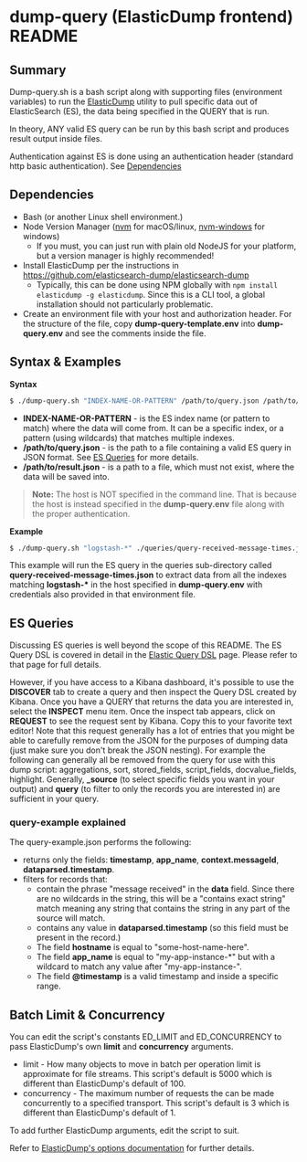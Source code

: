 # dump-query (ElasticDump frontend) README

## Summary

Dump-query.sh is a bash script along with supporting files (environment variables) to run the [ElasticDump](https://github.com/elasticsearch-dump/elasticsearch-dump) utility to pull specific data out of ElasticSearch (ES), the data being specified in the QUERY that is run.

In theory, ANY valid ES query can be run by this bash script and produces result output inside files. 

Authentication against ES is done using an authentication header (standard http basic authentication). See [Dependencies](#dependencies)

## Dependencies

* Bash (or another Linux shell environment.)
* Node Version Manager ([nvm](https://github.com/nvm-sh/nvm) for macOS/linux, [nvm-windows](https://github.com/coreybutler/nvm-windows#bulb-whats-the-big-difference) for windows)
    - If you must, you can just run with plain old NodeJS for your platform, but a version manager is highly recommended!
* Install ElasticDump per the instructions in https://github.com/elasticsearch-dump/elasticsearch-dump
    - Typically, this can be done using NPM globally with `npm install elasticdump -g elasticdump`. Since this is a CLI tool, a global installation should not particularly problematic.
* Create an environment file with your host and authorization header. For the structure of the file, copy **dump-query-template.env** into **dump-query.env** and see the comments inside the file.

## Syntax & Examples

**Syntax**

```bash
$ ./dump-query.sh "INDEX-NAME-OR-PATTERN" /path/to/query.json /path/to/result.json
```
- **INDEX-NAME-OR-PATTERN** - is the ES index name (or pattern to match) where the data will come from. It can be a specific index, or a pattern (using wildcards) that matches multiple indexes.
- **/path/to/query.json** - is the path to a file containing a valid ES query in JSON format. See [ES Queries](#es-queries) for more details.
- **/path/to/result.json** - is a path to a file, which must not exist, where the data will be saved into.

> **Note:** The host is NOT specified in the command line. That is because the host is instead specified in the **dump-query.env** file along with the proper authentication.

**Example**

```bash
$ ./dump-query.sh "logstash-*" ./queries/query-received-message-times.json ./results/result-week2.json
```
This example will run the ES query in the queries sub-directory called **query-received-message-times.json** to extract data from all the indexes matching **logstash-\*** in the host specified in **dump-query.env** with credentials also provided in that environment file.

## ES Queries

Discussing ES queries is well beyond the scope of this README. The ES Query DSL is covered in detail in the [Elastic Query DSL](https://www.elastic.co/guide/en/elasticsearch/reference/current/query-dsl.html) page. Please refer to that page for full details.

However, if you have access to a Kibana dashboard, it's possible to use the **DISCOVER** tab to create a query and then inspect the Query DSL created by Kibana. Once you have a QUERY that returns the data you are interested in, select the **INSPECT** menu item. Once the inspect tab appears, click on **REQUEST** to see the request sent by Kibana. Copy this to your favorite text editor! Note that this request generally has a lot of entries that you might be able to carefully remove from the JSON for the purposes of dumping data (just make sure you don't break the JSON nesting). For example the following can generally all be removed from the query for use with this dump script: aggregations, sort, stored_fields, script_fields, docvalue_fields, highlight. Generally, **_source** (to select specific fields you want in your output) and **query** (to filter to only the records you are interested in) are sufficient in your query.

### query-example explained

The query-example.json performs the following:

- returns only the fields: **timestamp**, **app_name**, **context.messageId**, **dataparsed.timestamp**.
- filters for records that:
    - contain the phrase "message received" in the **data** field. Since there are no wildcards in the string, this will be a "contains exact string" match meaning any string that contains the string in any part of the source will match.
    - contains any value in **dataparsed.timestamp** (so this field must be present in the record.)
    - The field **hostname** is equal to "some-host-name-here".
    - The field **app_name** is equal to "my-app-instance-\*" but with a wildcard to match any value after "my-app-instance-".
    - The field **@timestamp** is a valid timestamp and inside a specific range.

## Batch Limit & Concurrency

You can edit the script's constants ED_LIMIT and ED_CONCURRENCY to pass ElasticDump's own **limit** and **concurrency** arguments.

* limit - How many objects to move in batch per operation limit is approximate for file streams. This script's default is 5000 which is different than ElasticDump's default of 100.
* concurrency - The maximum number of requests the can be made concurrently to a specified transport. This script's default is 3 which is different than ElasticDump's default of 1.

To add further ElasticDump arguments, edit the script to suit.

Refer to [ElasticDump's options documentation](https://github.com/elasticsearch-dump/elasticsearch-dump#options) for further details.